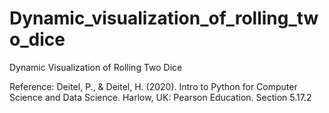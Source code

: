 # Dynamic_visualization_of_rolling_two_dice
Dynamic Visualization of Rolling Two Dice

Reference: Deitel, P., & Deitel, H. (2020). Intro to Python for Computer Science and Data Science. Harlow, UK: Pearson Education.
  Section 5.17.2

